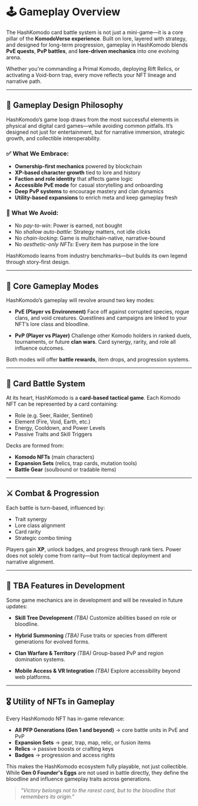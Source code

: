 # 🕹️ Gameplay Overview

The HashKomodo card battle system is not just a mini-game—it is a core pillar of the **KomodoVerse experience**. Built on lore, layered with strategy, and designed for long-term progression, gameplay in HashKomodo blends **PvE quests**, **PvP battles**, and **lore-driven mechanics** into one evolving arena.

Whether you're commanding a Primal Komodo, deploying Rift Relics, or activating a Void-born trap, every move reflects your NFT lineage and narrative path.

---

## 🧠 Gameplay Design Philosophy

HashKomodo’s game loop draws from the most successful elements in physical and digital card games—while avoiding common pitfalls. It’s designed not just for entertainment, but for narrative immersion, strategic growth, and collectible interoperability.

### ✅ What We Embrace:

* **Ownership-first mechanics** powered by blockchain
* **XP-based character growth** tied to lore and history
* **Faction and role identity** that affects game logic
* **Accessible PvE mode** for casual storytelling and onboarding
* **Deep PvP systems** to encourage mastery and clan dynamics
* **Utility-based expansions** to enrich meta and keep gameplay fresh

### 🚫 What We Avoid:

* No *pay-to-win*: Power is earned, not bought
* No *shallow auto-battle*: Strategy matters, not idle clicks
* No *chain-locking*: Game is multichain-native, narrative-bound
* No *aesthetic-only NFTs*: Every item has purpose in the lore

HashKomodo learns from industry benchmarks—but builds its own legend through story-first design.

---

## 🧩 Core Gameplay Modes

HashKomodo’s gameplay will revolve around two key modes:

* **PvE (Player vs Environment)**
  Face off against corrupted species, rogue clans, and void creatures. Questlines and campaigns are linked to your NFT’s lore class and bloodline.

* **PvP (Player vs Player)**
  Challenge other Komodo holders in ranked duels, tournaments, or future **clan wars**. Card synergy, rarity, and role all influence outcomes.

Both modes will offer **battle rewards**, item drops, and progression systems.

---

## 🎴 Card Battle System

At its heart, HashKomodo is a **card-based tactical game**. Each Komodo NFT can be represented by a card containing:

* Role (e.g. Seer, Raider, Sentinel)
* Element (Fire, Void, Earth, etc.)
* Energy, Cooldown, and Power Levels
* Passive Traits and Skill Triggers

Decks are formed from:

* **Komodo NFTs** (main characters)
* **Expansion Sets** (relics, trap cards, mutation tools)
* **Battle Gear** (soulbound or tradable items)

---

## ⚔️ Combat & Progression

Each battle is turn-based, influenced by:

* Trait synergy
* Lore class alignment
* Card rarity
* Strategic combo timing

Players gain **XP**, unlock badges, and progress through rank tiers. Power does not solely come from rarity—but from tactical deployment and narrative alignment.

---

## 🔐 TBA Features in Development

Some game mechanics are in development and will be revealed in future updates:

* **Skill Tree Development** *(TBA)*
  Customize abilities based on role or bloodline.

* **Hybrid Summoning** *(TBA)*
  Fuse traits or species from different generations for evolved forms.

* **Clan Warfare & Territory** *(TBA)*
  Group-based PvP and region domination systems.

* **Mobile Access & VR Integration** *(TBA)*
  Explore accessibility beyond web platforms.

---

## 🎖️ Utility of NFTs in Gameplay

Every HashKomodo NFT has in-game relevance:

* **All PFP Generations (Gen 1 and beyond)** → core battle units in PvE and PvP
* **Expansion Sets** → gear, trap, map, relic, or fusion items
* **Relics** → passive boosts or crafting keys
* **Badges** → progression and access rights

This makes the HashKomodo ecosystem fully playable, not just collectible. While **Gen 0 Founder's Eggs** are not used in battle directly, they define the bloodline and influence gameplay traits across generations.

> *"Victory belongs not to the rarest card, but to the bloodline that remembers its origin."*
